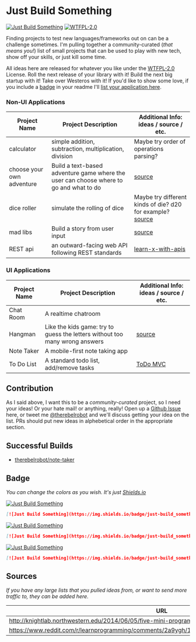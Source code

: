 # Just Build Something

[![Just Build Something](https://img.shields.io/badge/just-build_something-blue.svg?style=flat-square)](https://github.com/therebelrobot/justbuildsomething) [![WTFPL-2.0](https://img.shields.io/badge/license-WTFPL--2.0-blue.svg?style=flat-square)](https://tldrlegal.com/license/do-wtf-you-want-to-public-license-v2-(wtfpl-2.0))

Finding projects to test new languages/frameworks out on can be a challenge sometimes. I'm pulling together a community-curated (*that means you!*) list of small projects that can be used to play with new tech, show off your skills, or just kill some time. 

All ideas here are released for whatever you like under the [WTFPL-2.0](https://tldrlegal.com/license/do-wtf-you-want-to-public-license-v2-(wtfpl-2.0)) License. Roll the next release of your library with it! Build the next big startup with it! Take over Westeros with it! If you'd like to show some love, if you include a [badge](#badge) in your readme I'll [list your application here](#successful-builds).

### Non-UI Applications

Project Name | Project Description | Additional Info: ideas / source / etc.
------------ | ------------------- | ---------------
calculator | simple addition, subtraction, multiplication, division | Maybe try order of operations parsing?
choose your own adventure | Build a text-based adventure game where the user can choose where to go and what to do | [source](http://knightlab.northwestern.edu/2014/06/05/five-mini-programming-projects-for-the-python-beginner/)
dice roller | simulate the rolling of dice | Maybe try different kinds of die? d20 for example? [source](http://knightlab.northwestern.edu/2014/06/05/five-mini-programming-projects-for-the-python-beginner/)
mad libs | Build a story from user input | [source](http://knightlab.northwestern.edu/2014/06/05/five-mini-programming-projects-for-the-python-beginner/)
REST api | an outward-facing web API following REST standards | [learn-x-with-apis](https://github.com/therebelrobot/learn-x-with-apis)

### UI Applications

Project Name | Project Description | Additional Info: ideas / source / etc.
------------ | ------------------- | ---------------
Chat Room | A realtime chatroom | 
Hangman | Like the kids game: try to guess the letters without too many wrong answers | [source](http://knightlab.northwestern.edu/2014/06/05/five-mini-programming-projects-for-the-python-beginner/)
Note Taker | A mobile-first note taking app | 
To Do List | A standard todo list, add/remove tasks | [ToDo MVC](http://todomvc.com/)

## Contribution

As I said above, I want this to be a *community-curated* project, so I need your ideas! Or your hate mail! or anything, really! Open up a [Github Issue](https://github.com/therebelrobot/justbuildsomething/issues/new) here, or tweet me [@therebelrobot](https://twitter.com/therebelrobot) and we'll discuss getting your idea on the list. PRs should put new ideas in alphebetical order in the appropriate section.

## Successful Builds

- [therebelrobot/note-taker](https://github.com/therebelrobot/note-taker)

## Badge

*You can change the colors as you wish. It's just [Shields.io](http://shields.io/#your-badge)*

[![Just Build Something](https://img.shields.io/badge/just-build_something-blue.svg?style=plastic)](https://github.com/therebelrobot/justbuildsomething)

```markdown
[![Just Build Something](https://img.shields.io/badge/just-build_something-blue.svg?style=plastic)](https://github.com/therebelrobot/justbuildsomething)
```

[![Just Build Something](https://img.shields.io/badge/just-build_something-blue.svg?style=flat)](https://github.com/therebelrobot/justbuildsomething)

```markdown
[![Just Build Something](https://img.shields.io/badge/just-build_something-blue.svg?style=flat)](https://github.com/therebelrobot/justbuildsomething)
```

[![Just Build Something](https://img.shields.io/badge/just-build_something-blue.svg?style=flat-square)](https://github.com/therebelrobot/justbuildsomething)

```markdown
[![Just Build Something](https://img.shields.io/badge/just-build_something-blue.svg?style=flat-square)](https://github.com/therebelrobot/justbuildsomething)
```
## Sources

*If you have any large lists that you pulled ideas from, or want to send more traffic to, they can be added here.*

| URL |
| --- |
| http://knightlab.northwestern.edu/2014/06/05/five-mini-programming-projects-for-the-python-beginner/ |
| https://www.reddit.com/r/learnprogramming/comments/2a9ygh/1000_beginner_programming_projects_xpost/ |
